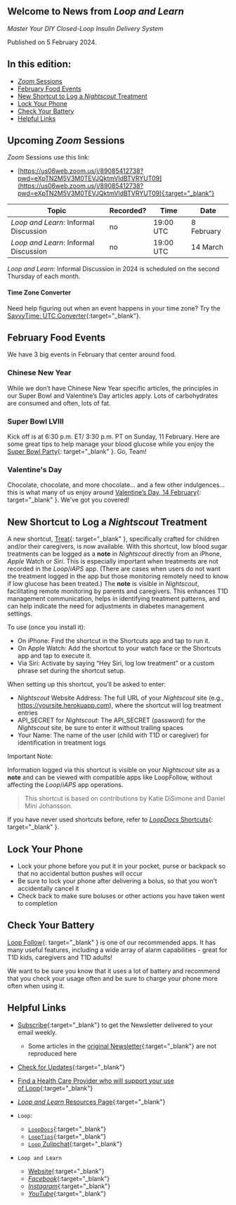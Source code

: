 ## Welcome to News from&nbsp;_<span translate="no">Loop and Learn</span>_

_Master Your DIY Closed-Loop Insulin Delivery System_

Published on 5 February 2024.

## In this edition:

* [*Zoom* Sessions](#upcoming-zoom-sessions)
* [February Food Events](#february-food-events)
* [New Shortcut to Log a *Nightscout* Treatment](#new-shortcut-to-log-a-nightscout-treatment)
* [Lock Your Phone](#lock-your-phone)
* [Check Your Battery](#check-your-battery)
* [Helpful Links](#helpful-links)

## Upcoming *Zoom* Sessions

*Zoom* Sessions use this link:

* [https://us06web.zoom.us/j/89085412738?pwd=eXpTN2M5V3M0TEVJQktmVldBTVRYUT09](https://us06web.zoom.us/j/89085412738?pwd=eXpTN2M5V3M0TEVJQktmVldBTVRYUT09){:target="_blank"}

| Topic | Recorded? | Time | Date |
| - | - | - | - |
| _<span translate="no">Loop and Learn</span>_: Informal Discussion | no | 19:00 UTC | 8 February |
| _<span translate="no">Loop and Learn</span>_: Informal Discussion | no | 19:00 UTC | 14 March |

_<span translate="no">Loop and Learn</span>_: Informal Discussion in 2024 is scheduled on the second Thursday of each month.

#### Time Zone Converter

Need help figuring out when an event happens in your time zone? Try the [SavvyTime: UTC Converter](https://savvytime.com/converter/utc){:target="_blank"}.

## February Food Events

We have 3 big events in February that center around food.

### Chinese New Year

While we don’t have Chinese New Year specific articles, the principles in our Super Bowl and Valentine’s Day articles apply. Lots of carbohydrates are consumed and often, lots of fat.

### Super Bowl LVIII

Kick off is at 6:30 p.m. ET/ 3:30 p.m. PT on Sunday, 11 February. Here are some great tips to help manage your blood glucose while you enjoy the [Super Bowl Party](https://www.loopandlearn.org/big-game/){: target="_blank" }. Go, Team!

### Valentine's Day

Chocolate, chocolate, and more chocolate... and a few other indulgences... this is what many of us enjoy around [Valentine’s Day, 14 February](https://www.loopandlearn.org/vday/){: target="_blank" }. We’ve got you covered!

## New Shortcut to Log a *Nightscout* Treatment

A new shortcut, [Treat](https://www.icloud.com/shortcuts/d757898ce5284de08bcc39cbe07aee3d?fbclid=IwAR0HnlJPAxZtJK3XYDpTxCo1-DDlsUCTwrnc03pGAS_4fDt9goNBYLgQKhk){: target="_blank" }, specifically crafted for children and/or their caregivers, is now available. With this shortcut, low blood sugar treatments can be logged as a **note** in *Nightscout* directly from an iPhone, *Apple* Watch or *Siri*. This is especially important when treatments are not recorded in the *Loop*/*iAPS* app. (There are cases when users do not want the treatment logged in the app but those monitoring remotely need to know if low glucose has been treated.) The **note** is visible in *Nightscout*, facilitating remote monitoring by parents and caregivers. This enhances T1D management communication, helps in identifying treatment patterns, and can help indicate the need for adjustments in diabetes management settings.

To use (once you install it):

* On iPhone: Find the shortcut in the Shortcuts app and tap to run it.
* On Apple Watch: Add the shortcut to your watch face or the Shortcuts app and tap to execute it.
* Via Siri: Activate by saying “Hey Siri, log low treatment” or a custom phrase set during the shortcut setup.

When setting up this shortcut, you’ll be asked to enter:

* *Nightscout* Website Address: The full URL of your *Nightscout* site (e.g., https://yoursite.herokuapp.com), where the shortcut will log treatment entries
* API_SECRET for *Nightscout*: The API_SECRET (password) for the *Nightscout* site, be sure to enter it without trailing spaces
* Your Name: The name of the user (child with T1D or caregiver) for identification in treatment logs

Important Note:

Information logged via this shortcut is visible on your *Nightscout* site as a **note** and can be viewed with compatible apps like LoopFollow, without affecting the *Loop*/*iAPS* app operations.

> This shortcut is based on contributions by Katie DiSimone and Daniel Mini Johansson.

If you have never used shortcuts before, refer to [*LoopDocs* Shortcuts](https://loopkit.github.io/loopdocs/nightscout/remote-commands/#shortcuts){: target="_blank" }.

## Lock Your Phone

* Lock your phone before you put it in your pocket, purse or backpack so that no accidental button pushes will occur
* Be sure to lock your phone after delivering a bolus, so that you won’t accidentally cancel it
* Check back to make sure boluses or other actions you have taken went to completion

## Check Your Battery

[Loop Follow](https://www.loopandlearn.org/loop-follow/){: target="_blank" } is one of our recommended apps. It has many useful features, including a wide array of alarm capabilities - great for T1D kids, caregivers and T1D adults! 

We want to be sure you know that it uses a lot of battery and recommend that you check your usage often and be sure to charge your phone more often when using it.

## Helpful Links

* [Subscribe](https://www.loopandlearn.org/newsletter-signup/){:target="_blank"} to get the Newsletter delivered to your email weekly.
    * Some articles in the [original Newsletter](https://www.loopandlearn.org/2022/10/19/loop-and-learn-newsletter/){:target="_blank"} are not reproduced here
* [Check for Updates](https://www.loopandlearn.org/version-updates/){:target="_blank"}
* [Find a Health Care Provider who will support your use of&nbsp;<span translate="no">Loop</span>](https://www.loopandlearn.org/hcp-recommendations/){:target="_blank"}
* [_<span translate="no">Loop and Learn</span>_&nbsp;Resources Page](https://www.loopandlearn.org/resources/){:target="_blank"}
* <code>Loop</code>:
    * [`LoopDocs`](https://loopkit.github.io/loopdocs/){:target="_blank"}
    * [`LoopTips`](https://loopkit.github.io/looptips/){:target="_blank"}
    * [`Loop` Zulipchat](https://loop.zulipchat.com/){:target="_blank"}
  
* <code>Loop and Learn</code>
    * [Website](https://www.loopandlearn.org/){:target="_blank"}
    * [*Facebook*](https://www.facebook.com/groups/LOOPandLEARN){:target="_blank"}
    * [*Instagram*](https://www.instagram.com/loopandlearn/){:target="_blank"}
    * [*YouTube*](https://www.youtube.com/c/loopandlearn){:target="_blank"}
